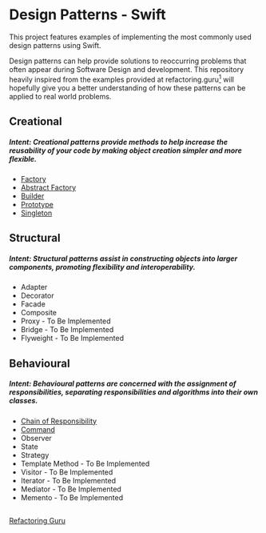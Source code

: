 
# Design Patterns - Swift

This project features examples of implementing the most commonly used design patterns using Swift. 

Design patterns can help provide solutions to reoccurring problems that often appear during Software Design and development. This repository heavily inspired from the examples provided at refactoring.guru[<sup>1</sup>](#1) will hopefully give you a better understanding of how these patterns can be applied to real world problems. 

## Creational
#####  Intent: Creational patterns provide methods to help increase the reusability of your code by making object creation simpler and more flexible.

 - [Factory](https://github.com/charlesmolyneux/DesignPatterns-Swift/blob/master/Documentation/Factory.md)
- [Abstract Factory](https://github.com/charlesmolyneux/DesignPatterns-Swift/blob/master/Documentation/Factory.md)
- [Builder](https://github.com/charlesmolyneux/DesignPatterns-Swift/blob/master/Documentation/Builder.md)
- [Prototype](https://github.com/charlesmolyneux/DesignPatterns-Swift/blob/master/Documentation/Prototype.md)
- [Singleton](https://github.com/charlesmolyneux/DesignPatterns-Swift/blob/master/Documentation/Singleton.md)

## Structural
#####  Intent: Structural patterns assist in constructing objects into larger components, promoting flexibility and interoperability.

 - Adapter
 - Decorator
 - Facade
 - Composite
 - Proxy - To Be Implemented 
 - Bridge  - To Be Implemented 
 - Flyweight - To Be Implemented 

## Behavioural
#####  Intent: Behavioural patterns are concerned with the assignment of responsibilities, separating responsibilities and algorithms into their own classes.

 - [Chain of Responsibility](https://github.com/charlesmolyneux/DesignPatterns-Swift/blob/master/Documentation/Chain%20Of%20Command.md)
- [Command](https://github.com/charlesmolyneux/DesignPatterns-Swift/blob/master/Documentation/Command.md)
- Observer
- State
- Strategy
- Template Method - To Be Implemented 
- Visitor - To Be Implemented 
-  Iterator - To Be Implemented 
- Mediator - To Be Implemented 
- Memento - To Be Implemented 



##
<a class="anchor" id="1"></a> [Refactoring Guru](https://refactoring.guru/design-patterns)
